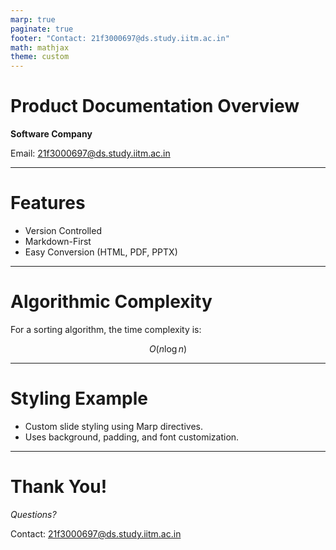 ```yaml
---
marp: true
paginate: true
footer: "Contact: 21f3000697@ds.study.iitm.ac.in"
math: mathjax
theme: custom
---
```


<style>
section {
  font-family: "Arial", sans-serif;
}
section.title {
  background: linear-gradient(135deg, #4f46e5, #3b82f6);
  color: white;
  text-align: center;
}
section.styled {
  font-size: 28px;
  background: #e4f2fb;
  color: #1a232d;
  padding: 30px;
  border-radius: 12px;
}
footer {
  font-size: 14px;
  color: #555;
}
</style>

<!-- _class: title -->

# Product Documentation Overview

**Software Company**

Email: 21f3000697@ds.study.iitm.ac.in

---

<!-- _backgroundImage: url(https://images.unsplash.com/photo-1506744038136-46273834b3fb?auto=format&fit=crop&w=800&q=80) -->
<!-- _backgroundSize: cover -->

# Features

- Version Controlled  
- Markdown-First  
- Easy Conversion (HTML, PDF, PPTX)  

---

# Algorithmic Complexity

For a sorting algorithm, the time complexity is:

$$
O(n \log n)
$$

---

<!-- _class: styled -->

# Styling Example

- Custom slide styling using Marp directives.  
- Uses background, padding, and font customization.  

---

# Thank You!

_Questions?_  

Contact: 21f3000697@ds.study.iitm.ac.in
